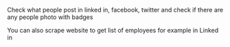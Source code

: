 
Check what people post in linked in, facebook, twitter and check if there are any people photo with badges

You can also scrape website to get list of employees for example in Linked in